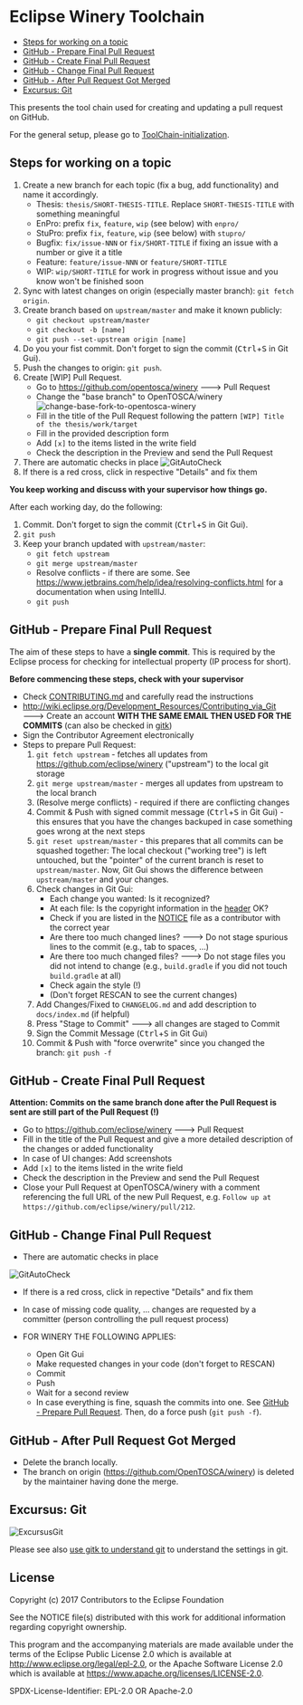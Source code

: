# Eclipse Winery Toolchain

<!-- toc -->

- [Steps for working on a topic](#steps-for-working-on-a-topic)
- [GitHub - Prepare Final Pull Request](#github---prepare-final-pull-request)
- [GitHub - Create Final Pull Request](#github---create-final-pull-request)
- [GitHub - Change Final Pull Request](#github---change-final-pull-request)
- [GitHub - After Pull Request Got Merged](#github---after-pull-request-got-merged)
- [Excursus: Git](#excursus-git)

<!-- tocstop -->

This presents the tool chain used for creating and updating a pull request on GitHub.

For the general setup, please go to [ToolChain-initialization](ToolChain-initialization.md).

## Steps for working on a topic

  1. Create a new branch for each topic (fix a bug, add functionality) and name it accordingly.
     - Thesis: `thesis/SHORT-THESIS-TITLE`. Replace `SHORT-THESIS-TITLE` with something meaningful
     - EnPro: prefix `fix`, `feature`, `wip` (see below) with `enpro/`
     - StuPro: prefix `fix`, `feature`, `wip` (see below) with `stupro/`
     - Bugfix: `fix/issue-NNN` or `fix/SHORT-TITLE` if fixing an issue with a number or give it a title
     - Feature: `feature/issue-NNN` or `feature/SHORT-TITLE`
     - WIP: `wip/SHORT-TITLE` for work in progress without issue and you know won't be finished soon
  2. Sync with latest changes on origin (especially master branch): `git fetch origin`.
  3. Create branch based on `upstream/master` and make it known publicly:
     - `git checkout upstream/master`
     - `git checkout -b [name]`
     - `git push --set-upstream origin [name]`
  4. Do you your fist commit. Don't forget to sign the commit (<kbd>Ctrl</kbd>+<kbd>S</kbd> in Git Gui).
  6. Push the changes to origin: `git push`.
  7. Create [WIP] Pull Request.
     - Go to <https://github.com/opentosca/winery> 🡒 Pull Request
     - Change the "base branch" to OpenTOSCA/winery
       ![change-base-fork-to-opentosca-winery](graphics/toolchain-change-base-fork-to-opentosca-winery.png)
     - Fill in the title of the Pull Request following the pattern `[WIP] Title of the thesis/work/target`
     - Fill in the provided description form
     - Add `[x]` to the items listed in the write field
     - Check the description in the Preview and send the Pull Request
  8. There are automatic checks in place
     ![GitAutoCheck](graphics/autoCheckGit.png)
  9. If there is a red cross, click in respective "Details" and fix them

**You keep working and discuss with your supervisor how things go.**

After each working day, do the following:
    
  1. Commit. Don't forget to sign the commit (<kbd>Ctrl</kbd>+<kbd>S</kbd> in Git Gui).
  2. `git push`
  3. Keep your branch updated with `upstream/master`:
     - `git fetch upstream`
     - `git merge upstream/master`
     - Resolve conflicts - if there are some. See <https://www.jetbrains.com/help/idea/resolving-conflicts.html> for a documentation when using IntellIJ.
     - `git push`


## GitHub - Prepare Final Pull Request

The aim of these steps to have a **single commit**.
This is required by the Eclipse process for checking for intellectual property (IP process for short).

**Before commencing these steps, check with your supervisor**

* Check [CONTRIBUTING.md](https://github.com/eclipse/winery/blob/master/CONTRIBUTING.md) and carefully read the instructions
* <http://wiki.eclipse.org/Development_Resources/Contributing_via_Git> 🡒 Create an account **WITH THE SAME EMAIL THEN USED FOR THE COMMITS** (can also be checked in [gitk])
* Sign the Contributor Agreement electronically
* Steps to prepare Pull Request:
  1. `git fetch upstream` - fetches all updates from https://github.com/eclipse/winery ("upstream") to the local git storage
  2. `git merge upstream/master` - merges all updates from upstream to the local branch
  3. (Resolve merge conflicts) - required if there are conflicting changes
  4. Commit & Push with signed commit message (<kbd>Ctrl</kbd>+<kbd>S</kbd> in Git Gui) - this ensures that you have the changes backuped in case something goes wrong at the next steps 
  5. `git reset upstream/master` - this prepares that all commits can be squashed together:
     The local checkout ("working tree") is left untouched, but the "pointer" of the current branch is reset to `upstream/master`.
     Now, Git Gui shows the difference between `upstream/master` and your changes.
  6. Check changes in Git Gui:
     - Each change you wanted: Is it recognized?
     - At each file: Is the copyright information in the [header](CodeHeaders.md) OK?
     - Check if you are listed in the [NOTICE](https://github.com/eclipse/winery/blob/master/NOTICE) file as a contributor with the correct year
     - Are there too much changed lines? 🡒 Do not stage spurious lines to the commit (e.g., tab to spaces, ...)
     - Are there too much changed files? 🡒 Do not stage files you did not intend to change (e.g., `build.gradle` if you did not touch `build.gradle` at all)
     - Check again the style (!)
     - (Don't forget RESCAN to see the current changes)
  7. Add Changes/Fixed to `CHANGELOG.md` and add description to `docs/index.md` (if helpful)
  8. Press "Stage to Commit" 🡒 all changes are staged to Commit
  9. Sign the Commit Message (<kbd>Ctrl</kbd>+<kbd>S</kbd> in Git Gui)
  10. Commit & Push with "force overwrite" since you changed the branch: `git push -f`

## GitHub - Create Final Pull Request

**Attention: Commits on the same branch done after the Pull Request is sent are still part of the Pull Request (!)**

* Go to https://github.com/eclipse/winery 🡒 Pull Request
* Fill in the title of the Pull Request and give a more detailed description of the changes or added functionality
* In case of UI changes: Add screenshots
* Add `[x]` to the items listed in the write field
* Check the description in the Preview and send the Pull Request
* Close your Pull Request at OpenTOSCA/winery with a comment referencing the full URL of the new Pull Request, e.g. `Follow up at https://github.com/eclipse/winery/pull/212`.


## GitHub - Change Final Pull Request

* There are automatic checks in place

![GitAutoCheck](graphics/autoCheckGit.png)

* If there is a red cross, click in repective "Details" and fix them

* In case of missing code quality, ... changes are requested by a committer (person controlling the pull request process)
* FOR WINERY THE FOLLOWING APPLIES:
  - Open Git Gui
  - Make requested changes in your code (don't forget to RESCAN)
  - Commit
  - Push
  - Wait for a second review
  - In case everything is fine, squash the commits into one.
    See [GitHub - Prepare Pull Request](#github---prepare-pull-request).
    Then, do a force push (`git push -f`).


## GitHub - After Pull Request Got Merged

* Delete the branch locally.
* The branch on origin (<https://github.com/OpenTOSCA/winery>) is deleted by the maintainer having done the merge.

## Excursus: Git

![ExcursusGit](graphics/ExcursusGit.png)

Please see also [use gitk to understand git](https://lostechies.com/joshuaflanagan/2010/09/03/use-gitk-to-understand-git/) to understand the settings in git.

## License

Copyright (c) 2017 Contributors to the Eclipse Foundation

See the NOTICE file(s) distributed with this work for additional
information regarding copyright ownership.

This program and the accompanying materials are made available under the
terms of the Eclipse Public License 2.0 which is available at
http://www.eclipse.org/legal/epl-2.0, or the Apache Software License 2.0
which is available at https://www.apache.org/licenses/LICENSE-2.0.

SPDX-License-Identifier: EPL-2.0 OR Apache-2.0

  [gitk]: https://lostechies.com/joshuaflanagan/2010/09/03/use-gitk-to-understand-git/
